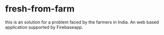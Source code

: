 # fresh-from-farm
this is an solution for a problem faced by the farmers in India. An web based application supported by Firebaseapp. 